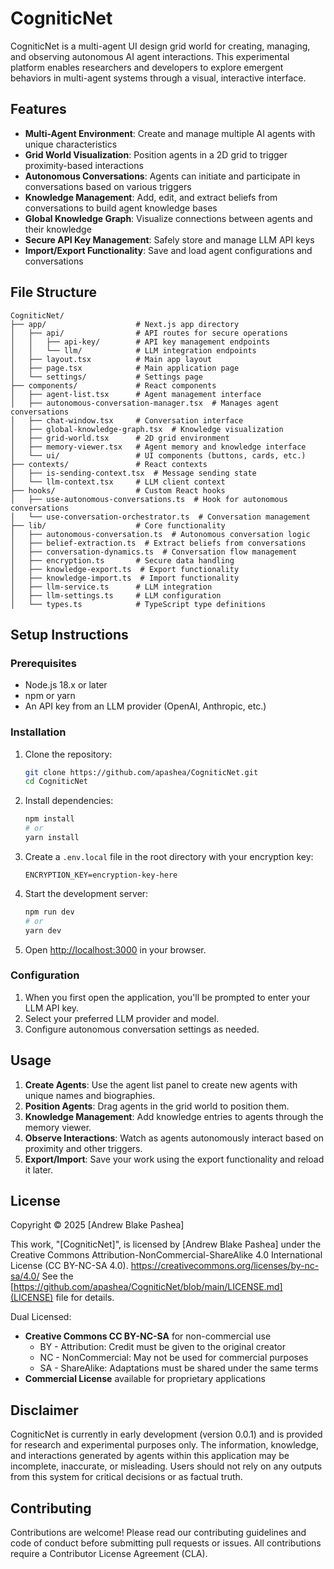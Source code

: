 # CogniticNet

CogniticNet is a multi-agent UI design grid world for creating, managing, and observing autonomous AI agent interactions. This experimental platform enables researchers and developers to explore emergent behaviors in multi-agent systems through a visual, interactive interface.

## Features

- **Multi-Agent Environment**: Create and manage multiple AI agents with unique characteristics
- **Grid World Visualization**: Position agents in a 2D grid to trigger proximity-based interactions
- **Autonomous Conversations**: Agents can initiate and participate in conversations based on various triggers
- **Knowledge Management**: Add, edit, and extract beliefs from conversations to build agent knowledge bases
- **Global Knowledge Graph**: Visualize connections between agents and their knowledge
- **Secure API Key Management**: Safely store and manage LLM API keys
- **Import/Export Functionality**: Save and load agent configurations and conversations

## File Structure

```
CogniticNet/
├── app/                    # Next.js app directory
│   ├── api/                # API routes for secure operations
│   │   ├── api-key/        # API key management endpoints
│   │   └── llm/            # LLM integration endpoints
│   ├── layout.tsx          # Main app layout
│   ├── page.tsx            # Main application page
│   └── settings/           # Settings page
├── components/             # React components
│   ├── agent-list.tsx      # Agent management interface
│   ├── autonomous-conversation-manager.tsx  # Manages agent conversations
│   ├── chat-window.tsx     # Conversation interface
│   ├── global-knowledge-graph.tsx  # Knowledge visualization
│   ├── grid-world.tsx      # 2D grid environment
│   ├── memory-viewer.tsx   # Agent memory and knowledge interface
│   └── ui/                 # UI components (buttons, cards, etc.)
├── contexts/               # React contexts
│   ├── is-sending-context.tsx  # Message sending state
│   └── llm-context.tsx     # LLM client context
├── hooks/                  # Custom React hooks
│   ├── use-autonomous-conversations.ts  # Hook for autonomous conversations
│   └── use-conversation-orchestrator.ts  # Conversation management
├── lib/                    # Core functionality
│   ├── autonomous-conversation.ts  # Autonomous conversation logic
│   ├── belief-extraction.ts  # Extract beliefs from conversations
│   ├── conversation-dynamics.ts  # Conversation flow management
│   ├── encryption.ts       # Secure data handling
│   ├── knowledge-export.ts  # Export functionality
│   ├── knowledge-import.ts  # Import functionality
│   ├── llm-service.ts      # LLM integration
│   ├── llm-settings.ts     # LLM configuration
│   └── types.ts            # TypeScript type definitions
```

## Setup Instructions

### Prerequisites

- Node.js 18.x or later
- npm or yarn
- An API key from an LLM provider (OpenAI, Anthropic, etc.)

### Installation

1. Clone the repository:
   ```bash
   git clone https://github.com/apashea/CogniticNet.git
   cd CogniticNet
   ```

2. Install dependencies:
   ```bash
   npm install
   # or
   yarn install
   ```

3. Create a `.env.local` file in the root directory with your encryption key:
   ```
   ENCRYPTION_KEY=encryption-key-here
   ```

4. Start the development server:
   ```bash
   npm run dev
   # or
   yarn dev
   ```

5. Open [http://localhost:3000](http://localhost:3000) in your browser.

### Configuration

1. When you first open the application, you'll be prompted to enter your LLM API key.
2. Select your preferred LLM provider and model.
3. Configure autonomous conversation settings as needed.

## Usage

1. **Create Agents**: Use the agent list panel to create new agents with unique names and biographies.
2. **Position Agents**: Drag agents in the grid world to position them.
3. **Knowledge Management**: Add knowledge entries to agents through the memory viewer.
4. **Observe Interactions**: Watch as agents autonomously interact based on proximity and other triggers.
5. **Export/Import**: Save your work using the export functionality and reload it later.

## License
Copyright © 2025 [Andrew Blake Pashea]

This work, "[CogniticNet]", is licensed by [Andrew Blake Pashea] under the Creative Commons Attribution-NonCommercial-ShareAlike 4.0 International License (CC BY-NC-SA 4.0).
https://creativecommons.org/licenses/by-nc-sa/4.0/
See the [https://github.com/apashea/CogniticNet/blob/main/LICENSE.md](LICENSE) file for details.

Dual Licensed:

- **Creative Commons CC BY-NC-SA** for non-commercial use
  - BY - Attribution: Credit must be given to the original creator
  - NC - NonCommercial: May not be used for commercial purposes
  - SA - ShareAlike: Adaptations must be shared under the same terms
- **Commercial License** available for proprietary applications

## Disclaimer

CogniticNet is currently in early development (version 0.0.1) and is provided for research and experimental purposes only. The information, knowledge, and interactions generated by agents within this application may be incomplete, inaccurate, or misleading. Users should not rely on any outputs from this system for critical decisions or as factual truth.

## Contributing

Contributions are welcome! Please read our contributing guidelines and code of conduct before submitting pull requests or issues. All contributions require a Contributor License Agreement (CLA).
